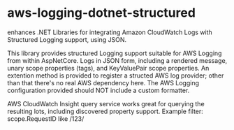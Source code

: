 # aws-logging-dotnet-structured
enhances .NET Libraries for integrating Amazon CloudWatch Logs with Structured Logging support, using JSON.

This library provides structured Logging support suitable for AWS Logging from within AspNetCore. Logs in JSON form, including a rendered message, unary scope properties (tags), and KeyValuePair scope properties. An extention method is provided to register a structed AWS log provider; other than that there's no real AWS dependency here. The AWS Logging configuration provided should NOT include a custom formatter.

AWS CloudWatch Insight query service works great for querying the resulting lots, including discovered property support.
Example filter: 
scope.RequestID like /123/